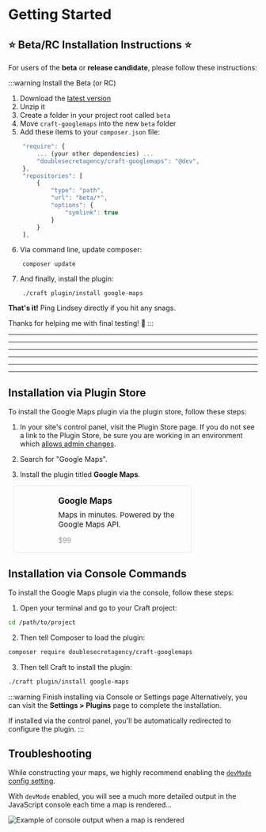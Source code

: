 # Getting Started

## ⭐ Beta/RC Installation Instructions ⭐

For users of the **beta** or **release candidate**, please follow these instructions:

:::warning Install the Beta (or RC)
1. Download the [latest version](http://beta.doublesecretagency.com/download/googlemaps-rc.1.zip)
2. Unzip it
3. Create a folder in your project root called `beta`
4. Move `craft-googlemaps` into the new `beta` folder
5. Add these items to your `composer.json` file:

```js
    "require": {
        ... (your other dependencies) ...
        "doublesecretagency/craft-googlemaps": "@dev",
    },
    "repositories": [
        {
            "type": "path",
            "url": "beta/*",
            "options": {
                "symlink": true
            }
        }
    ],
```

6. Via command line, update composer:

```shell
    composer update
```

7. And finally, install the plugin:

```shell
    ./craft plugin/install google-maps
```

**That's it!** Ping Lindsey directly if you hit any snags.

Thanks for helping me with final testing! 🙂
:::

---
---
---
---
---
---


## Installation via Plugin Store

To install the Google Maps plugin via the plugin store, follow these steps:

1. In your site's control panel, visit the Plugin Store page. If you do not see a link to the Plugin Store, be sure you are working in an environment which [allows admin changes](https://craftcms.com/docs/3.x/config/config-settings.html#allowadminchanges).

2. Search for "Google Maps".

3. Install the plugin titled **Google Maps**.

<div style="
    display: flex;
    padding: 20px 23px 2px;
    border: 1px solid #e3e5e8;
    border-radius: 5px;
    box-sizing: border-box;
    position: relative;
    width: 360px;
    margin: 0 10px;
    font-size: 14px; margin-bottom:16px
">
    <div style="margin-right:20px">
        <img :src="$withBase('/images/icon.svg')" width="70" alt="">
    </div>
    <div>
        <strong style="font-size:17px">Google Maps</strong>
        <div style="font-size:15px; margin-top:9px;">Maps in minutes. Powered by the Google Maps API.</div>
        <p style="color:#8f98a3 !important; font-weight:normal;">$99</p>
    </div>
</div>

## Installation via Console Commands

To install the Google Maps plugin via the console, follow these steps:

1. Open your terminal and go to your Craft project:

```sh
cd /path/to/project
```

2. Then tell Composer to load the plugin:

```sh
composer require doublesecretagency/craft-googlemaps
```

3. Then tell Craft to install the plugin:

```sh
./craft plugin/install google-maps
```

:::warning Finish installing via Console or Settings page
Alternatively, you can visit the **Settings > Plugins** page to complete the installation.

If installed via the control panel, you'll be automatically redirected to configure the plugin.
:::

## Troubleshooting

While constructing your maps, we highly recommend enabling the [`devMode` config setting](https://craftcms.com/docs/3.x/config/config-settings.html#devmode).

With `devMode` enabled, you will see a much more detailed output in the JavaScript console each time a map is rendered...

<img class="dropshadow" :src="$withBase('/images/getting-started/console.png')" alt="Example of console output when a map is rendered" style="max-width:772px">
